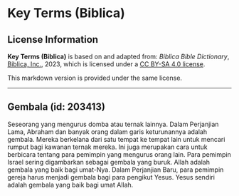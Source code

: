 # Key Terms (Biblica)

## License Information

**Key Terms (Biblica)** is based on and adapted from: _Biblica Bible Dictionary_, [Biblica, Inc.](https://www.biblica.com/), 2023, which is licensed under a [CC BY-SA 4.0 license](https://creativecommons.org/licenses/by-sa/4.0/legalcode.en).

This markdown version is provided under the same license.



--------------------------------

## Gembala (id: 203413)

Seseorang yang mengurus domba atau ternak lainnya. Dalam Perjanjian Lama, Abraham dan banyak orang dalam garis keturunannya adalah gembala. Mereka berkelana dari satu tempat ke tempat lain untuk mencari rumput bagi kawanan ternak mereka. Ini juga merupakan cara untuk berbicara tentang para pemimpin yang mengurus orang lain. Para pemimpin Israel sering digambarkan sebagai gembala yang buruk. Allah adalah gembala yang baik bagi umat\-Nya. Dalam Perjanjian Baru, para pemimpin gereja harus menjadi gembala bagi para pengikut Yesus. Yesus sendiri adalah gembala yang baik bagi umat Allah.



